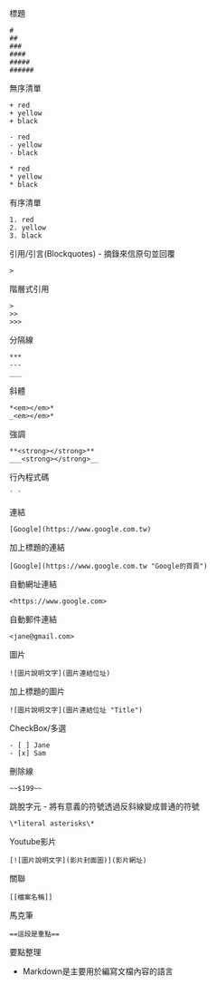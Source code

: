 標題
```
#
##
###
####
#####
######
```

無序清單
```
+ red
+ yellow
+ black
```
```
- red
- yellow
- black
```
```
* red
* yellow
* black
```

有序清單
```
1. red
2. yellow
3. black
```

引用/引言(Blockquotes) - 摘錄來信原句並回覆
```
>
```

階層式引用
```
>
>>
>>>
```

分隔線
```
***
---
___
```

斜體
```
*<em></em>*
_<em></em>*
```

強調
```
**<strong></strong>**
___<strong></strong>__
```

行內程式碼
```
` `
```

連結
```
[Google](https://www.google.com.tw)
```

加上標題的連結
```
[Google](https://www.google.com.tw "Google的首頁")
```

自動網址連結
```
<https://www.google.com>
```

自動郵件連結
```
<jane@gmail.com>
```

圖片
```
![圖片說明文字](圖片連結位址)
```

加上標題的圖片
```
![圖片說明文字](圖片連結位址 "Title")
```

CheckBox/多選
```
- [ ] Jane
- [x] Sam
```

刪除線
```
~~$199~~
```

跳脫字元 - 將有意義的符號透過反斜線變成普通的符號
```
\*literal asterisks\*
```

Youtube影片
```
[![圖片說明文字](影片封面圖)](影片網址)
```

關聯
```
[[檔案名稱]]
```

馬克筆
```
==這段是重點==
```

要點整理
- Markdown是主要用於編寫文檔內容的語言